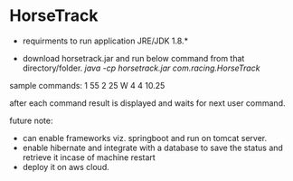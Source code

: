 # HorseTrack

* requirments to run application
JRE/JDK 1.8.*

* download horsetrack.jar and run below command from that directory/folder.
*java -cp horsetrack.jar com.racing.HorseTrack*

sample commands:
1 55
2 25
W 4
4 10.25

after each command result is displayed and waits for next user command.

future note:
* can enable frameworks viz. springboot and run on tomcat server.
* enable hibernate and integrate with a database to save the status and retrieve it incase of machine restart
* deploy it on aws cloud.